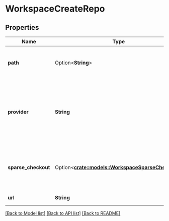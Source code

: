 # WorkspaceCreateRepo

## Properties

Name | Type | Description | Notes
------------ | ------------- | ------------- | -------------
**path** | Option<**String**> | Desired path for the repo in the workspace. Must be in the format /Repos/{folder}/{repo-name}. | [optional]
**provider** | **String** | Git provider. This field is case-insensitive. The available Git providers are gitHub, bitbucketCloud, gitLab, azureDevOpsServices, gitHubEnterprise, bitbucketServer, gitLabEnterpriseEdition and awsCodeCommit. | 
**sparse_checkout** | Option<[**crate::models::WorkspaceSparseCheckout**](WorkspaceSparseCheckout.md)> | If specified, the repo will be created with sparse checkout enabled. You cannot enable/disable sparse checkout after the repo is created. | [optional]
**url** | **String** | URL of the Git repository to be linked. | 

[[Back to Model list]](../README.md#documentation-for-models) [[Back to API list]](../README.md#documentation-for-api-endpoints) [[Back to README]](../README.md)


